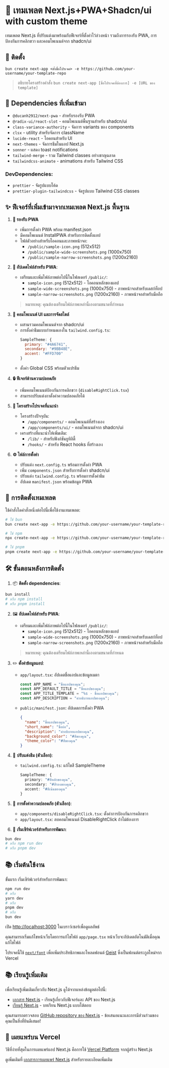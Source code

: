 # 🎨 เทมเพลต Next.js+PWA+Shadcn/ui with custom theme

เทมเพลต Next.js ที่ปรับแต่งมาพร้อมกับฟีเจอร์ที่ตั้งค่าไว้ล่วงหน้า รวมถึงการรองรับ PWA, การป้องกันการคลิกขวา และคอมโพเนนต์จาก shadcn/ui

## 🚀 ติดตั้ง

``` bun create next-app <ตั้งชื่อโปรเจค> -e https://github.com/your-username/your-template-repo ```
> อธิบายโครงสร้างคำสั่ง
```bun create next-app [ชื่อโปรเจคที่ต้องการ] -e [URL ของ template]```

## 🎁 Dependencies ที่เพิ่มเข้ามา

- `@ducanh2912/next-pwa` - สำหรับรองรับ PWA
- `@radix-ui/react-slot` - คอมโพเนนต์พื้นฐานสำหรับ shadcn/ui
- `class-variance-authority` - จัดการ variants ของ components
- `clsx` - utility สำหรับจัดการ className
- `lucide-react` - ไอคอนสำหรับ UI
- `next-themes` - จัดการธีมในแอป Next.js
- `sonner` - แสดง toast notifications
- `tailwind-merge` - รวม Tailwind classes อย่างชาญฉลาด
- `tailwindcss-animate` - animations สำหรับ Tailwind CSS

### DevDependencies:
- `prettier` - จัดรูปแบบโค้ด
- `prettier-plugin-tailwindcss` - จัดรูปแบบ Tailwind CSS classes

## ✨ ฟีเจอร์ที่เพิ่มเข้ามาจากเทมเพลต Next.js พื้นฐาน

1. **📱 รองรับ PWA**
   - เพิ่มการตั้งค่า PWA พร้อม manifest.json
   - มีคอมโพเนนต์ InstallPWA สำหรับการติดตั้งแอป
   - ไฟล์ตัวอย่างสำหรับไอคอนและภาพหน้าจอ:
     - `/public/sample-icon.png` (512x512)
     - `/public/sample-wide-screenshots.png` (1000x750)
     - `/public/sample-narrow-screenshots.png` (1200x2160)

2. **🎯️ อัปเดตไฟล์สำหรับ PWA**:
   - เตรียมและเพิ่มไฟล์ภาพต่อไปนี้ในโฟลเดอร์ `/public/`:
     - `sample-icon.png` (512x512) - ไอคอนหลักของแอป
     - `sample-wide-screenshots.png` (1000x750) - ภาพหน้าจอสำหรับเดสก์ท็อป
     - `sample-narrow-screenshots.png` (1200x2160) - ภาพหน้าจอสำหรับมือถือ
   > หมายเหตุ: คุณต้องเตรียมไฟล์ภาพเหล่านี้เองตามขนาดที่กำหนด

3. **🎯 คอมโพเนนต์ UI และการจัดสไตล์**
   - ผสานรวมคอมโพเนนต์จาก shadcn/ui
   - การตั้งค่าธีมแบบกำหนดเองใน `tailwind.config.ts`:
     ```js
     SampleTheme: {
       primary: "#4A6741",
       secondary: "#9BB48E",
       accent: "#FFD700"
     }
     ```
   - ตั้งค่า Global CSS พร้อมตัวแปรธีม

4. **🔒 ฟีเจอร์ด้านความปลอดภัย**
   - เพิ่มคอมโพเนนต์ป้องกันการคลิกขวา (`disableRightClick.tsx`)
   - สามารถปรับแต่งกาตั้งค่าความปลอดภัยได้

5. **📁 โครงสร้างโปรเจคที่แนะนำ**
   - โครงสร้างปัจจุบัน:
     - `/app/components/` - คอมโพเนนต์ที่สร้างเอง
     - `/app/components/ui/` - คอมโพเนนต์จาก shadcn/ui
   - เครงสร้างที่แนะนำให้เพิ่มเติม:
     - `/lib/` - สำหรับฟังก์ชันยูทิลิตี้
     - `/hooks/` - สำหรับ React hooks ที่สร้างเอง

6. **⚙️ ไฟล์การตั้งค่า**
   - ปรับแต่ง `next.config.ts` พร้อมการตั้งค่า PWA
   - เพิ่ม `components.json` สำหรับการตั้งค่า shadcn/ui
   - ปรับแต่ง `tailwind.config.ts` พร้อมการตั้งค่าธีม
   - อัปเดต `manifest.json` พร้อมข้อมูล PWA

## 🚀 การติดตั้งเทมเพลต

ใช้คำสั่งใดคำสั่งหนึ่งต่อไปนี้เพื่อใช้งานเทมเพลต:

```bash
# ใช้ bun
bun create next-app -e https://github.com/your-username/your-template-repo

# ใช้ npm
npx create-next-app -e https://github.com/your-username/your-template-repo

# ใช้ pnpm
pnpm create next-app -e https://github.com/your-username/your-template-repo
```

## 🛠️ ขั้นตอนหลังการติดตั้ง

1. 📦 **ติดตั้ง dependencies**:
```bash
bun install
# หรือ npm install
# หรือ pnpm install
```

2. 🖼️ **อัปเดตไฟล์สำหรับ PWA**:
   - เตรียมและเพิ่มไฟล์ภาพต่อไปนี้ในโฟลเดอร์ `/public/`:
     - `sample-icon.png` (512x512) - ไอคอนหลักของแอป
     - `sample-wide-screenshots.png` (1000x750) - ภาพหน้าจอสำหรับเดสก์ท็อป
     - `sample-narrow-screenshots.png` (1200x2160) - ภาพหน้าจอสำหรับมือถือ
   > หมายเหตุ: คุณต้องเตรียมไฟล์ภาพเหล่านี้เองตามขนาดที่กำหนด

3. ✏️ **ตั้งค่าข้อมูลแอป**:
   - `app/layout.tsx`: อัปเดตชื่อแอปและข้อมูลเมตา
     ```typescript
     const APP_NAME = "ชื่อแอปของคุณ";
     const APP_DEFAULT_TITLE = "ชื่อแอปของคุณ";
     const APP_TITLE_TEMPLATE = "%s - ชื่อแอปของคุณ";
     const APP_DESCRIPTION = "คำอธิบายแอปของคุณ";
     ```
   - `public/manifest.json`: อัปเดตการตั้งค่า PWA
     ```json
     {
       "name": "ชื่อแอปของคุณ",
       "short_name": "ชื่อย่อ",
       "description": "คำอธิบายแอปของคุณ",
       "background_color": "#สีของคุณ",
       "theme_color": "#สีของคุณ"
     }
     ```

4. 🎨 **ปรับแต่งธีม (ตัวเลือก)**:
   - `tailwind.config.ts`: แก้ไขสี SampleTheme
     ```typescript
     SampleTheme: {
       primary: "#สีหลักของคุณ",
       secondary: "#สีรองของคุณ",
       accent: "#สีเน้นของคุณ"
     }
     ```

5. 🔐 **การตั้งค่าความปลอดภัย (ตัวเลือก)**:
   - `app/components/disableRightClick.tsx`: ตั้งค่าการป้องกันการคลิกขวา
   - `app/layout.tsx`: ลบคอมโพเนนต์ DisableRightClick ถ้าไม่ต้องการ

6. 🚀 **เริ่มเซิร์ฟเวอร์สำหรับการพัฒนา**:
```bash
bun dev
# หรือ npm run dev
# หรือ pnpm dev
```

## 📚 เริ่มต้นใช้งาน

ขั้นแรก เริ่มเซิร์ฟเวอร์สำหรับการพัฒนา:

```bash
npm run dev
# หรือ
yarn dev
# หรือ
pnpm dev
# หรือ
bun dev
```

เปิด [http://localhost:3000](http://localhost:3000) ในเบราว์เซอร์เพื่อดูผลลัพธ์

คุณสามารถเริ่มแก้ไขหน้าเว็บโดยการแก้ไขไฟล์ `app/page.tsx` หน้าเว็บจะอัปเดตอัตโนมัติเมื่อคุณแก้ไขไฟล์

โปรเจคนี้ใช้ [`next/font`](https://nextjs.org/docs/app/building-your-application/optimizing/fonts) เพื่อเพิ่มประสิทธิภาพและโหลดฟอนต์ [Geist](https://vercel.com/font) ซึ่งเป็นฟอนต์ตระกูลใหม่จาก Vercel

## 📚 เรียนรู้เพิ่มเติม

เพื่อเรียนรู้เพิ่มเติมเกี่ยวกับ Next.js ดูได้จากแหล่งข้อมูลต่อไปนี้:

- [เอกสาร Next.js](https://nextjs.org/docs) - เรียนรู้เกี่ยวกับฟีเจอร์และ API ของ Next.js
- [เรียนรู้ Next.js](https://nextjs.org/learn) - บทเรียน Next.js แบบโต้ตอบ

คุณสามารถตรวจสอบ [GitHub repository ของ Next.js](https://github.com/vercel/next.js) - ข้อเสนอแนะและการมีส่วนร่วมของคุณเป็นสิ่งที่ยินดีเสมอ!

## 🌟 เผยแพร่บน Vercel

วิธีที่ง่ายที่สุดในการเผยแพร่แอป Next.js คือการใช้ [Vercel Platform](https://vercel.com/new?utm_medium=default-template&filter=next.js&utm_source=create-next-app&utm_campaign=create-next-app-readme) จากผู้สร้าง Next.js

ดูเพิ่มเติมที่ [เอกสารการเผยแพร่ Next.js](https://nextjs.org/docs/app/building-your-application/deploying) สำหรับรายละเอียดเพิ่มเติม
